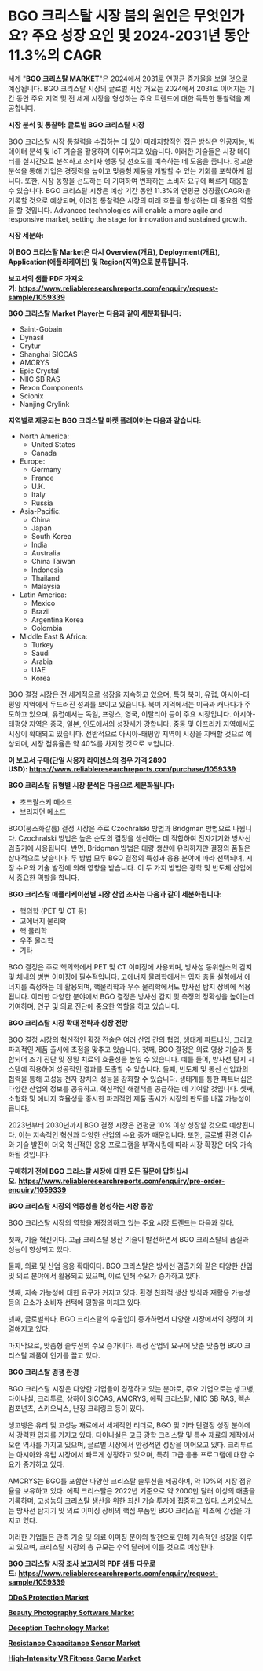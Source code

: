 <p><h1>BGO 크리스탈 시장 붐의 원인은 무엇인가요? 주요 성장 요인 및 2024-2031년 동안 11.3%의 CAGR</h1></p><p>세계 "<strong><a href="https://www.reliableresearchreports.com/bgo-crystal-r1059339?utm_campaign=105&utm_medium=8&utm_source=Github&utm_content=ia&utm_term=06122024&utm_id=bgo-crystal">BGO 크리스탈 MARKET</a></strong>"은 2024에서 2031로 연평균 증가율을 보일 것으로 예상됩니다. BGO 크리스탈 시장의 글로벌 시장 개요는 2024에서 2031로 이어지는 기간 동안 주요 지역 및 전 세계 시장을 형성하는 주요 트렌드에 대한 독특한 통찰력을 제공합니다.</p>
<p><strong>시장 분석 및 통찰력: 글로벌 BGO 크리스탈 시장</strong></p>
<p><p>BGO 크리스탈 시장 통찰력을 수집하는 데 있어 미래지향적인 접근 방식은 인공지능, 빅데이터 분석 및 IoT 기술을 활용하여 이루어지고 있습니다. 이러한 기술들은 시장 데이터를 실시간으로 분석하고 소비자 행동 및 선호도를 예측하는 데 도움을 줍니다. 정교한 분석을 통해 기업은 경쟁력을 높이고 맞춤형 제품을 개발할 수 있는 기회를 포착하게 됩니다. 또한, 시장 동향을 선도하는 데 기여하여 변화하는 소비자 요구에 빠르게 대응할 수 있습니다. BGO 크리스탈 시장은 예상 기간 동안 11.3%의 연평균 성장률(CAGR)을 기록할 것으로 예상되며, 이러한 통찰력은 시장의 미래 흐름을 형성하는 데 중요한 역할을 할 것입니다. Advanced technologies will enable a more agile and responsive market, setting the stage for innovation and sustained growth.</p><a href="%7CAUTHORITHY_DOMAIN_URL%7C?utm_campaign=105&utm_medium=8&utm_source=Github&utm_content=ia&utm_term=06122024&utm_id=bgo-crystal"></a></p>
<p><strong>시장 세분화:</strong></p>
<p><strong>이 BGO 크리스탈 Market은 다시 Overview(개요), Deployment(개요), Application(애플리케이션) 및 Region(지역)으로 분류됩니다.</strong></p>
<p><strong>보고서의 샘플 PDF 가져오기:&nbsp;<a href="https://www.reliableresearchreports.com/enquiry/request-sample/1059339?utm_campaign=105&utm_medium=8&utm_source=Github&utm_content=ia&utm_term=06122024&utm_id=bgo-crystal">https://www.reliableresearchreports.com/enquiry/request-sample/1059339</a></strong><strong></strong></p>
<p><strong>BGO 크리스탈 Market Player는 다음과 같이 세분화됩니다:</strong></p>
<p><ul><li>Saint-Gobain</li><li>Dynasil</li><li>Crytur</li><li>Shanghai SICCAS</li><li>AMCRYS</li><li>Epic Crystal</li><li>NIIC SB RAS</li><li>Rexon Components</li><li>Scionix</li><li>Nanjing Crylink</li></ul></p>
<p><strong>지역별로 제공되는 BGO 크리스탈 마켓 플레이어는 다음과 같습니다:</strong></p>
<p><ul>
    <li>
        North America:
        <ul>
            <li>United States</li>
            <li>Canada</li>
        </ul>
    </li>
    <li>
        Europe:
        <ul>
            <li>Germany</li>
            <li>France</li>
            <li>U.K.</li>
            <li>Italy</li>
            <li>Russia</li>
        </ul>
    </li>
    <li>
        Asia-Pacific:
        <ul>
            <li>China</li>
            <li>Japan</li>
            <li>South Korea</li>
            <li>India</li>
            <li>Australia</li>
            <li>China Taiwan</li>
            <li>Indonesia</li>
            <li>Thailand</li>
            <li>Malaysia</li>
        </ul>
    </li>
    <li>
        Latin America:
        <ul>
            <li>Mexico</li>
            <li>Brazil</li>
            <li>Argentina Korea</li>
            <li>Colombia</li>
        </ul>
    </li>
    <li>
        Middle East & Africa:
        <ul>
            <li>Turkey</li>
            <li>Saudi</li>
            <li>Arabia</li>
            <li>UAE</li>
            <li>Korea</li>
        </ul>
    </li>
    </ul></p>
<p><p>BGO 결정 시장은 전 세계적으로 성장을 지속하고 있으며, 특히 북미, 유럽, 아시아-태평양 지역에서 두드러진 성과를 보이고 있습니다. 북미 지역에서는 미국과 캐나다가 주도하고 있으며, 유럽에서는 독일, 프랑스, 영국, 이탈리아 등이 주요 시장입니다. 아시아-태평양 지역은 중국, 일본, 인도에서의 성장세가 강합니다. 중동 및 아프리카 지역에서도 시장이 확대되고 있습니다. 전반적으로 아시아-태평양 지역이 시장을 지배할 것으로 예상되며, 시장 점유율은 약 40%를 차지할 것으로 보입니다.</p></p>
<p><strong>이 보고서 구매(단일 사용자 라이센스의 경우 가격 2890 USD):&nbsp;<a href="https://www.reliableresearchreports.com/purchase/1059339?utm_campaign=105&utm_medium=8&utm_source=Github&utm_content=ia&utm_term=06122024&utm_id=bgo-crystal">https://www.reliableresearchreports.com/purchase/1059339</a></strong></p>
<p><strong>BGO 크리스탈 유형별 시장 분석은 다음으로 세분화됩니다:</strong></p>
<p><ul><li>초크랄스키 메소드</li><li>브리지먼 메소드</li></ul></p>
<p><p>BGO(붕소화갈륨) 결정 시장은 주로 Czochralski 방법과 Bridgman 방법으로 나뉩니다. Czochralski 방법은 높은 순도의 결정을 생산하는 데 적합하여 전자기기와 방사선 검출기에 사용됩니다. 반면, Bridgman 방법은 대량 생산에 유리하지만 결정의 품질은 상대적으로 낮습니다. 두 방법 모두 BGO 결정의 특성과 응용 분야에 따라 선택되며, 시장 수요와 기술 발전에 의해 영향을 받습니다. 이 두 가지 방법은 광학 및 반도체 산업에서 중요한 역할을 합니다.</p></p>
<p><strong>BGO 크리스탈 애플리케이션별 시장 산업 조사는 다음과 같이 세분화됩니다:</strong></p>
<p><ul><li>핵의학 (PET 및 CT 등)</li><li>고에너지 물리학</li><li>핵 물리학</li><li>우주 물리학</li><li>기타</li></ul></p>
<p><p>BGO 결정은 주로 핵의학에서 PET 및 CT 이미징에 사용되며, 방사성 동위원소의 감지 및 체내의 병변 이미징에 필수적입니다. 고에너지 물리학에서는 입자 충돌 실험에서 에너지를 측정하는 데 활용되며, 핵물리학과 우주 물리학에서도 방사선 탐지 장비에 적용됩니다. 이러한 다양한 분야에서 BGO 결정은 방사선 감지 및 측정의 정확성을 높이는데 기여하며, 연구 및 의료 진단에 중요한 역할을 하고 있습니다.</p></p>
<p><strong>BGO 크리스탈 시장 확대 전략과 성장 전망</strong></p>
<p><p>BGO 결정 시장의 혁신적인 확장 전술은 여러 산업 간의 협업, 생태계 파트너십, 그리고 파괴적인 제품 출시에 초점을 맞추고 있습니다. 첫째, BGO 결정은 의료 영상 기술과 통합되어 조기 진단 및 정밀 치료의 효율성을 높일 수 있습니다. 예를 들어, 방사선 탐지 시스템에 적용하여 성공적인 결과를 도출할 수 있습니다. 둘째, 반도체 및 통신 산업과의 협력을 통해 고성능 전자 장치의 성능을 강화할 수 있습니다. 생태계를 통한 파트너십은 다양한 산업의 정보를 공유하고, 혁신적인 해결책을 공급하는 데 기여할 것입니다. 셋째, 소형화 및 에너지 효율성을 중시한 파괴적인 제품 출시가 시장의 판도를 바꿀 가능성이 큽니다.</p><p>2023년부터 2030년까지 BGO 결정 시장은 연평균 10% 이상 성장할 것으로 예상됩니다. 이는 지속적인 혁신과 다양한 산업의 수요 증가 때문입니다. 또한, 글로벌 환경 이슈와 기술 발전이 더욱 혁신적인 응용 프로그램을 부각시킴에 따라 시장 확장은 더욱 가속화될 것입니다.</p></p>
<p><strong>구매하기 전에 BGO 크리스탈 시장에 대한 모든 질문에 답하십시오.&nbsp;<a href="https://www.reliableresearchreports.com/enquiry/pre-order-enquiry/1059339?utm_campaign=105&utm_medium=8&utm_source=Github&utm_content=ia&utm_term=06122024&utm_id=bgo-crystal">https://www.reliableresearchreports.com/enquiry/pre-order-enquiry/1059339</a></strong><strong></strong></p>
<p><strong>BGO 크리스탈 시장의 역동성을 형성하는 시장 동향</strong></p>
<p><p>BGO 크리스탈 시장의 역학을 재정의하고 있는 주요 시장 트렌드는 다음과 같다.</p><p>첫째, 기술 혁신이다. 고급 크리스탈 생산 기술이 발전하면서 BGO 크리스탈의 품질과 성능이 향상되고 있다. </p><p>둘째, 의료 및 산업 응용 확대이다. BGO 크리스탈은 방사선 검출기와 같은 다양한 산업 및 의료 분야에서 활용되고 있으며, 이로 인해 수요가 증가하고 있다.</p><p>셋째, 지속 가능성에 대한 요구가 커지고 있다. 환경 친화적 생산 방식과 재활용 가능성 등의 요소가 소비자 선택에 영향을 미치고 있다.</p><p>넷째, 글로벌화다. BGO 크리스탈의 수출입이 증가하면서 다양한 시장에서의 경쟁이 치열해지고 있다.</p><p>마지막으로, 맞춤형 솔루션의 수요 증가이다. 특정 산업의 요구에 맞춘 맞춤형 BGO 크리스탈 제품이 인기를 끌고 있다.</p></p>
<p><strong>BGO 크리스탈 경쟁 환경</strong></p>
<p><p>BGO 크리스탈 시장은 다양한 기업들이 경쟁하고 있는 분야로, 주요 기업으로는 생고뱅, 다이나실, 크리투르, 상하이 SICCAS, AMCRYS, 에픽 크리스탈, NIIC SB RAS, 렉손 컴포넌츠, 스키오닉스, 난징 크리링크 등이 있다.</p><p>생고뱅은 유리 및 고성능 재료에서 세계적인 리더로, BGO 및 기타 단결정 성장 분야에서 강력한 입지를 가지고 있다. 다이나실은 고급 광학 크리스탈 및 특수 재료의 제작에서 오랜 역사를 가지고 있으며, 글로벌 시장에서 안정적인 성장을 이어오고 있다. 크리투르는 아시아와 유럽 시장에서 빠르게 성장하고 있으며, 특히 고급 응용 프로그램에 대한 수요가 증가하고 있다. </p><p>AMCRYS는 BGO를 포함한 다양한 크리스탈 솔루션을 제공하며, 약 10%의 시장 점유율을 보유하고 있다. 에픽 크리스탈은 2022년 기준으로 약 2000만 달러 이상의 매출을 기록하며, 고성능의 크리스탈 생산을 위한 최신 기술 투자에 집중하고 있다. 스키오닉스는 방사선 탐지기 및 의료 이미징 장비의 핵심 부품인 BGO 크리스탈 제조에 강점을 가지고 있다.</p><p>이러한 기업들은 관측 기술 및 의료 이미징 분야의 발전으로 인해 지속적인 성장을 이루고 있으며, 크리스탈 시장의 총 규모는 수억 달러에 이를 것으로 예상된다.</p></p>
<p><strong>BGO 크리스탈 시장 조사 보고서의 PDF 샘플 다운로드:&nbsp;<a href="https://www.reliableresearchreports.com/enquiry/request-sample/1059339?utm_campaign=105&utm_medium=8&utm_source=Github&utm_content=ia&utm_term=06122024&utm_id=bgo-crystal">https://www.reliableresearchreports.com/enquiry/request-sample/1059339</a></strong></p>
<p><strong><p><a href="https://www.linkedin.com/pulse/ddos-protection-market-research-report-trends-overview-growing-tklec?utm_campaign=105&utm_medium=8&utm_source=Github&utm_content=ia&utm_term=06122024&utm_id=bgo-crystal">DDoS Protection Market</a></p><p><a href="https://github.com/dmitriyvo6rog/Market-Research-Report-List-1/blob/main/beauty-photography-software-market.md?utm_campaign=105&utm_medium=8&utm_source=Github&utm_content=ia&utm_term=06122024&utm_id=bgo-crystal">Beauty Photography Software Market</a></p><p><a href="https://www.linkedin.com/pulse/deception-technology-landscape-product-spectrum-market-trajectories-voffc?utm_campaign=105&utm_medium=8&utm_source=Github&utm_content=ia&utm_term=06122024&utm_id=bgo-crystal">Deception Technology Market</a></p><p><a href="https://github.com/petbigbeepjn/Market-Research-Report-List-1/blob/main/resistance-capacitance-sensor-market.md?utm_campaign=105&utm_medium=8&utm_source=Github&utm_content=ia&utm_term=06122024&utm_id=bgo-crystal">Resistance Capacitance Sensor Market</a></p><p><a href="https://issuu.com/reportprime-2/docs/high-intensity-vr-fitness-game-market-size-2030.pp?utm_campaign=105&utm_medium=8&utm_source=Github&utm_content=ia&utm_term=06122024&utm_id=bgo-crystal">High-Intensity VR Fitness Game Market</a></p></strong></p>